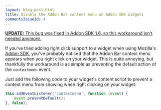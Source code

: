 ```yaml
---
layout: blog-post.html
title: Disable the Addon Bar context menu on Addon SDK widgets
commentsIssueId: 4
---
```


<p>
    <ins datetime="2012-04-15T00:00:00+12:00">
        <strong>UPDATE:</strong> This bug was fixed in <a href="https://wiki.mozilla.org/Labs/Jetpack/Release_Notes/1.6">Addon SDK 1.6</a>, so this workaround isn't needed anymore.
    </ins>
</p>

If you've tried adding right click support to a widget when using Mozilla's [Addon SDK][], you've probably noticed that the Addon Bar context menu appears when you right click on your widget. This is quite annoying, but thankfully the workaround is as simple as preventing the default action of the `contextmenu` event.

Just add the following code to your widget's content script to prevent a context menu from showing when right clicking on your widget:

```javascript
this.addEventListener('contextmenu', function (event) {
    event.preventDefault();
}, false);
```

[Addon SDK]: https://addons.mozilla.org/en-US/developers/builder
